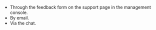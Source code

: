 - Through the feedback form on the support page in the management console.
- By email.
- Via the chat.


